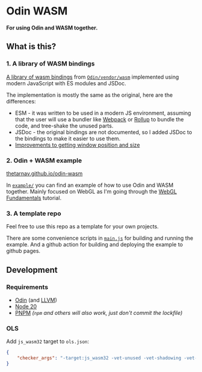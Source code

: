 # Odin WASM

**For using Odin and WASM together.**

## What is this?

### 1. A library of WASM bindings

[A library of wasm bindings](https://github.com/thetarnav/odin-wasm/tree/main/wasm) from [`Odin/vendor/wasm`](https://github.com/odin-lang/Odin/tree/master/vendor/wasm) implemented using modern JavaScript with ES modules and JSDoc.

The implementation is mostly the same as the original, here are the differences:

-   ESM - it was written to be used in a modern JS environment, assuming that the user will use a bundler like [Webpack](https://webpack.js.org/) or [Rollup](https://rollupjs.org/) to bundle the code, and tree-shake the unused parts.
-   JSDoc - the original bindings are not documented, so I added JSDoc to the bindings to make it easier to use them.
-   [Improvements to getting window position and size](https://github.com/thetarnav/odin-wasm/commit/abd015822d0667ae7ebec7c0b7d4508a489b9c44#diff-70784127da28e4d9d43c91e03af22f56c23f45ec12af76e4deed68c37f7776e4)

### 2. Odin + WASM example

[thetarnav.github.io/odin-wasm](https://thetarnav.github.io/odin-wasm)

In [`example/`](https://github.com/thetarnav/odin-wasm/tree/main/example) you can find an example of how to use Odin and WASM together. Mainly focused on WebGL as I'm going through the [WebGL Fundamentals](https://webglfundamentals.org/) tutorial.

### 3. A template repo

Feel free to use this repo as a template for your own projects.

There are some convenience scripts in [`main.js`](https://github.com/thetarnav/odin-wasm/tree/main/main.js) for building and running the example. And a github action for building and deploying the example to github pages.

## Development

### Requirements

-   [Odin](https://odin-lang.org/docs/install/) (and [LLVM](https://apt.llvm.org/))
-   [Node 20](https://nodejs.org/)
-   [PNPM](https://pnpm.io/installation) _(`npm` and others will also work, just don't commit the lockfile)_

### OLS

Add `js_wasm32` target to `ols.json`:

```json
{
	"checker_args": "-target:js_wasm32 -vet-unused -vet-shadowing -vet-style -vet-semicolon"
}
```
